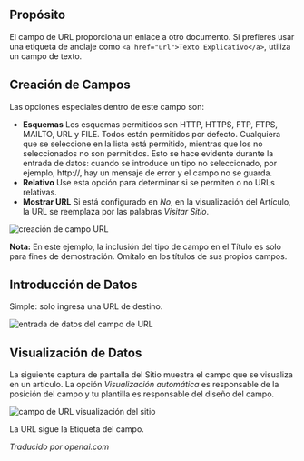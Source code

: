<!-- Filename: J3.x:Adding_custom_fields/Url_Field / Display title: Campo de URL -->

## Propósito

El campo de URL proporciona un enlace a otro documento. Si prefieres usar una etiqueta de anclaje como `<a href="url">Texto Explicativo</a>`, utiliza un campo de texto.

## Creación de Campos

Las opciones especiales dentro de este campo son:

- **Esquemas** Los esquemas permitidos son HTTP, HTTPS, FTP, FTPS, MAILTO, URL y FILE. Todos están permitidos por defecto. Cualquiera que se seleccione en la lista está permitido, mientras que los no seleccionados no son permitidos. Esto se hace evidente durante la entrada de datos: cuando se introduce un tipo no seleccionado, por ejemplo, http://, hay un mensaje de error y el campo no se guarda.
- **Relativo** Use esta opción para determinar si se permiten o no URLs relativas.
- **Mostrar URL** Si está configurado en *No*, en la visualización del Artículo, la URL se reemplaza por las palabras *Visitar Sitio*.

![creación de campo URL](../../../en/images/fields/fields-url-edit.png)

**Nota:** En este ejemplo, la inclusión del tipo de campo en el Título es solo para fines de demostración. Omítalo en los títulos de sus propios campos.

## Introducción de Datos

Simple: solo ingresa una URL de destino.

![entrada de datos del campo de URL](../../../en/images/fields/fields-url-data-entry.png)

## Visualización de Datos

La siguiente captura de pantalla del Sitio muestra el campo que se visualiza en un artículo. La opción *Visualización automática* es responsable de la posición del campo y tu plantilla es responsable del diseño del campo.

![campo de URL visualización del sitio](../../../en/images/fields/fields-url-site.png)

La URL sigue la Etiqueta del campo.

*Traducido por openai.com*

